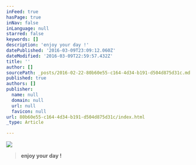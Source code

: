 ```yaml
---
inFeed: true
hasPage: true
inNav: false
inLanguage: null
starred: false
keywords: []
description: 'enjoy your day !'
datePublished: '2016-03-09T23:09:12.060Z'
dateModified: '2016-03-09T22:59:57.432Z'
title: ''
author: []
sourcePath: _posts/2016-02-22-80b60e55-c164-4d34-b191-d504d875d31c.md
published: true
authors: []
publisher:
  name: null
  domain: null
  url: null
  favicon: null
url: 80b60e55-c164-4d34-b191-d504d875d31c/index.html
_type: Article

---
```

![](https://s3-us-west-2.amazonaws.com/the-grid-img/p/a7a0922cb4f2f9e02ac179d59f87a2d84bd26289.jpg)

> **enjoy your day !**